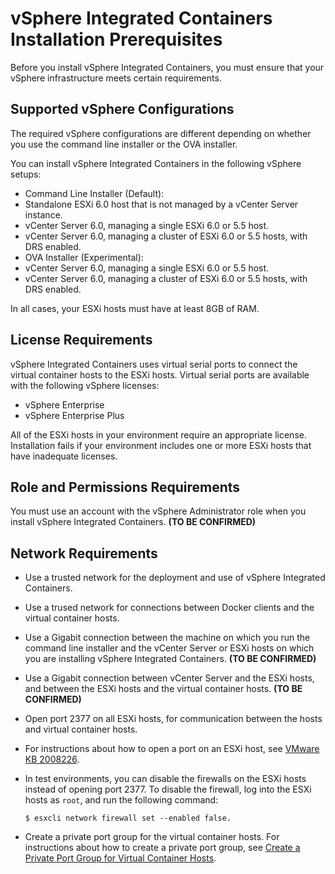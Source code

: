# vSphere Integrated Containers Installation Prerequisites

Before you install vSphere Integrated Containers, you must ensure that your vSphere infrastructure meets certain requirements.


## Supported vSphere Configurations
 The required vSphere configurations are different depending on whether you use the command line installer or the OVA installer.

You can install vSphere Integrated Containers in the following vSphere setups:

* Command Line Installer (Default):
 * Standalone ESXi 6.0 host that is not managed by a vCenter Server instance.
 * vCenter Server 6.0, managing a single ESXi 6.0 or 5.5 host.
 * vCenter Server 6.0, managing a cluster of ESXi 6.0 or 5.5 hosts, with DRS enabled.
* OVA Installer (Experimental):
 * vCenter Server 6.0, managing a single ESXi 6.0 or 5.5 host.
 * vCenter Server 6.0, managing a cluster of ESXi 6.0 or 5.5 hosts, with DRS enabled.

In all cases, your ESXi hosts must have at least 8GB of RAM.

## License Requirements
vSphere Integrated Containers uses virtual serial ports to connect the virtual container hosts to the ESXi hosts. Virtual serial ports are available with the following vSphere licenses:

* vSphere Enterprise
* vSphere Enterprise Plus 

All of the ESXi hosts in your environment require an appropriate license. Installation fails if your environment includes one or more ESXi hosts that have inadequate licenses.

## Role and Permissions Requirements
You must use an account with the vSphere Administrator role when you install vSphere Integrated Containers. **(TO BE CONFIRMED)**

## Network Requirements
* Use a trusted network for the deployment and use of vSphere Integrated Containers.
* Use a trused network for connections between Docker clients and the virtual container hosts.
* Use a Gigabit connection between the machine on which you run the command line installer and the vCenter Server or ESXi hosts on which you are installing vSphere Integrated Containers. **(TO BE CONFIRMED)**
* Use a Gigabit connection between vCenter Server and the ESXi hosts, and between the ESXi hosts and the virtual container hosts. **(TO BE CONFIRMED)**
* Open port 2377 on all ESXi hosts, for communication between the hosts and virtual container hosts.
 * For instructions about how to open a port on an ESXi host, see [VMware KB 2008226]( http://kb.vmware.com/selfservice/microsites/search.do?language=en_US&cmd=displayKC&externalId=2008226).
 * In test environments, you can disable the firewalls on the ESXi hosts instead of opening port 2377. To disable the firewall, log into the ESXi hosts as ```root```, and run the following command: 
   
   ```$ esxcli network firewall set --enabled false.```  

* Create a private port group for the virtual container hosts. For instructions about how to create a private port group, see [Create a Private Port Group for Virtual Container Hosts](create_a_private_port_group_for_virtual_container_.md).


